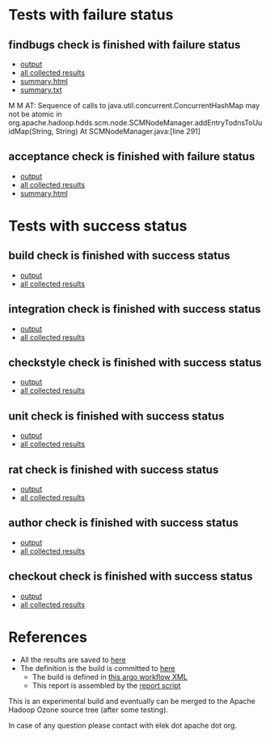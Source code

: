 # Tests with failure status

## findbugs check is finished with failure status

   * [output](https://raw.githubusercontent.com/elek/ozone-ci-q4/master/pr/pr-hdds-2199-dnstouuidmap-flt4l/findbugs/output.log)
   * [all collected results](https://github.com/elek/ozone-ci-q4/tree/master/pr/pr-hdds-2199-dnstouuidmap-flt4l/findbugs)
   * [summary.html](https://elek.github.io/ozone-ci-q4/pr/pr-hdds-2199-dnstouuidmap-flt4l/findbugs/summary.html)
   * [summary.txt](https://github.com/elek/ozone-ci-q4/tree/master/pr/pr-hdds-2199-dnstouuidmap-flt4l/findbugs/summary.txt)

M M AT: Sequence of calls to java.util.concurrent.ConcurrentHashMap may not be atomic in org.apache.hadoop.hdds.scm.node.SCMNodeManager.addEntryTodnsToUuidMap(String, String)  At SCMNodeManager.java:[line 291]

## acceptance check is finished with failure status

   * [output](https://raw.githubusercontent.com/elek/ozone-ci-q4/master/pr/pr-hdds-2199-dnstouuidmap-flt4l/acceptance/output.log)
   * [all collected results](https://github.com/elek/ozone-ci-q4/tree/master/pr/pr-hdds-2199-dnstouuidmap-flt4l/acceptance)
   * [summary.html](https://elek.github.io/ozone-ci-q4/pr/pr-hdds-2199-dnstouuidmap-flt4l/acceptance/summary.html)



# Tests with success status

## build check is finished with success status

   * [output](https://raw.githubusercontent.com/elek/ozone-ci-q4/master/pr/pr-hdds-2199-dnstouuidmap-flt4l/build/output.log)
   * [all collected results](https://github.com/elek/ozone-ci-q4/tree/master/pr/pr-hdds-2199-dnstouuidmap-flt4l/build)


## integration check is finished with success status

   * [output](https://raw.githubusercontent.com/elek/ozone-ci-q4/master/pr/pr-hdds-2199-dnstouuidmap-flt4l/integration/output.log)
   * [all collected results](https://github.com/elek/ozone-ci-q4/tree/master/pr/pr-hdds-2199-dnstouuidmap-flt4l/integration)


## checkstyle check is finished with success status

   * [output](https://raw.githubusercontent.com/elek/ozone-ci-q4/master/pr/pr-hdds-2199-dnstouuidmap-flt4l/checkstyle/output.log)
   * [all collected results](https://github.com/elek/ozone-ci-q4/tree/master/pr/pr-hdds-2199-dnstouuidmap-flt4l/checkstyle)


## unit check is finished with success status

   * [output](https://raw.githubusercontent.com/elek/ozone-ci-q4/master/pr/pr-hdds-2199-dnstouuidmap-flt4l/unit/output.log)
   * [all collected results](https://github.com/elek/ozone-ci-q4/tree/master/pr/pr-hdds-2199-dnstouuidmap-flt4l/unit)


## rat check is finished with success status

   * [output](https://raw.githubusercontent.com/elek/ozone-ci-q4/master/pr/pr-hdds-2199-dnstouuidmap-flt4l/rat/output.log)
   * [all collected results](https://github.com/elek/ozone-ci-q4/tree/master/pr/pr-hdds-2199-dnstouuidmap-flt4l/rat)


## author check is finished with success status

   * [output](https://raw.githubusercontent.com/elek/ozone-ci-q4/master/pr/pr-hdds-2199-dnstouuidmap-flt4l/author/output.log)
   * [all collected results](https://github.com/elek/ozone-ci-q4/tree/master/pr/pr-hdds-2199-dnstouuidmap-flt4l/author)


## checkout check is finished with success status

   * [output](https://raw.githubusercontent.com/elek/ozone-ci-q4/master/pr/pr-hdds-2199-dnstouuidmap-flt4l/checkout/output.log)
   * [all collected results](https://github.com/elek/ozone-ci-q4/tree/master/pr/pr-hdds-2199-dnstouuidmap-flt4l/checkout)




# References

 * All the results are saved to [here](https://github.com/elek/ozone-ci-q4/tree/master/pr/pr-hdds-2199-dnstouuidmap-flt4l/)
 * The definition is the build is committed to [here](https://github.com/elek/argo-ozone)
    * The build is defined in [this argo workflow XML](https://github.com/elek/argo-ozone/blob/master/ozone-build.yaml)
    * This report is assembled by the [report script](https://github.com/elek/argo-ozone/blob/master/scripts/report.sh)

This is an experimental build and eventually can be merged to the Apache Hadoop Ozone source tree (after some testing).

In case of any question please contact with elek dot apache dot org.
